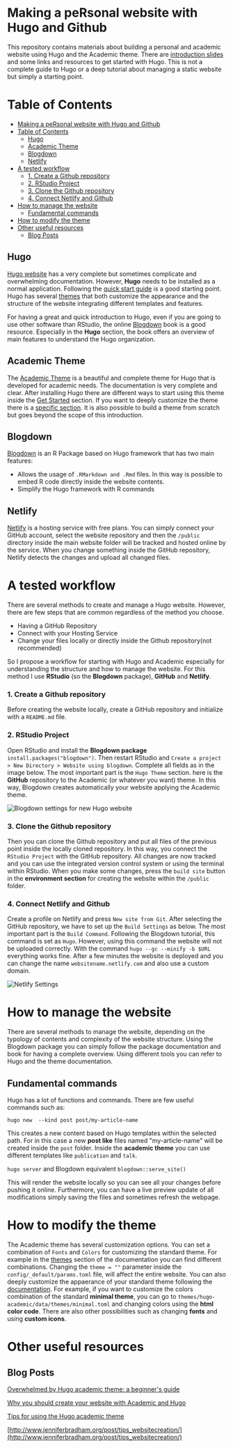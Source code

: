 # Making a peRsonal website with Hugo and Github

This repository contains materials about building a personal and academic website using Hugo and the Academic theme. There are [introduction slides](https://filippogambarota.github.io/hugo_tutorial/) and some links and resources to get started with Hugo. This is not a complete guide to Hugo or a deep tutorial about managing a static website but simply a starting point.

# Table of Contents

- [Making a peRsonal website with Hugo and Github](#making-a-personal-website-with-hugo-and-github)
- [Table of Contents](#table-of-contents)
  - [Hugo](#hugo)
  - [Academic Theme](#academic-theme)
  - [Blogdown](#blogdown)
  - [Netlify](#netlify)
- [A tested workflow](#a-tested-workflow)
    - [1. Create a Github repository](#1-create-a-github-repository)
    - [2. RStudio Project](#2-rstudio-project)
    - [3. Clone the Github repository](#3-clone-the-github-repository)
    - [4. Connect Netlify and Github](#4-connect-netlify-and-github)
- [How to manage the website](#how-to-manage-the-website)
  - [Fundamental commands](#fundamental-commands)
- [How to modify the theme](#how-to-modify-the-theme)
- [Other useful resources](#other-useful-resources)
  - [Blog Posts](#blog-posts)

## Hugo

[Hugo website](https://gohugo.io/) has a very complete but sometimes complicate and overwhelming documentation. However, **Hugo** needs to be installed as a normal application. Following the [quick start guide](https://gohugo.io/getting-started/quick-start/) is a good starting point.
Hugo has several [themes](https://themes.gohugo.io/) that both customize the appearance and the structure of the website integrating different templates and features.

For having a great and quick introduction to Hugo, even if you are going to use other software than RStudio, the online [Blogdown](https://bookdown.org/yihui/blogdown/) book is a good resource. Especially in the **Hugo** section, the book offers an overview of main features to understand the Hugo organization.

## Academic Theme

The [Academic Theme](https://sourcethemes.com/academic/) is a beautiful and complete theme for Hugo that is developed for academic needs. The documentation is very complete and clear. After installing Hugo there are different ways to start using this theme inside the [Get Started](https://sourcethemes.com/academic/docs/install/) section. If you want to deeply customize the theme there is a [specific section](https://sourcethemes.com/academic/themes/). It is also possible to build a theme from scratch but goes beyond the scope of this introduction.

## Blogdown

[Blogdown](https://bookdown.org/yihui/blogdown/) is an R Package based on Hugo framework that has two main features:
* Allows the usage of `.RMarkdown and .Rmd` files. In this way is possible to embed R code directly inside the website contents.
* Simplify the Hugo framework with R commands

## Netlify

[Netlify](https://www.netlify.com/) is a hosting service with free plans. You can simply connect your GitHub account, select the website repository and then the `/public` directory inside the main website folder will be tracked and hosted online by the service. When you change something inside the GitHub repository, Netlify detects the changes and upload all changed files.

# A tested workflow

There are several methods to create and manage a Hugo website. However, there are few steps that are common regardless of the method you choose.

* Having a GitHub Repository
* Connect with your Hosting Service
* Change your files locally or directly inside the Github repository(not recommended)

So I propose a workflow for starting with Hugo and Academic especially for understanding the structure and how to manage the website. For this method I use **RStudio** (so the **Blogdown** package), **GitHub** and **Netlify**.

### 1. Create a Github repository

Before creating the website locally, create a GitHub repository and initialize with a `README.md` file.

### 2. RStudio Project

Open RStudio and install the **Blogdown package** `install.packages("blogdown")`. Then restart RStudio and `Create a project > New Directory > Website using blogdown`. Complete all fields as in the image below. The most important part is the `Hugo Theme` section. here is the **GitHub** repository to the Academic (or whatever you want) theme. In this way, Blogdown creates automatically your website applying the Academic theme.

![Blogdown settings for new Hugo website](img/blogdownsetting.png)

### 3. Clone the Github repository

Then you can clone the Github repository and put all files of the previous point inside the locally cloned repository. In this way, you connect the `RStudio Project` with the GitHub repository. All changes are now tracked and you can use the integrated version control system or using the terminal within RStudio.
When you make some changes, press the `build site` button in the **environment section** for creating the website within the `/public` folder.

### 4. Connect Netlify and Github

Create a profile on Netlify and press `New site from Git`. After selecting the GitHub repository, we have to set up the `Build Settings` as below. The most important part is the `Build Command`. Following the Blogdown tutorial, this command is set as `Hugo`. However, using this command the website will not be uploaded correctly. With the command `hugo --gc --minify -b $URL` everything works fine.
After a few minutes the website is deployed and you can change the name `websitename.netlify.com` and also use a custom domain.

![Netlify Settings](img/netlifysetting.png)

# How to manage the website

There are several methods to manage the website, depending on the typology of contents and complexity of the website structure. Using the Blogdown package you can simply follow the package documentation and book for having a complete overview. Using different tools you can refer to Hugo and the theme documentation.

## Fundamental commands

Hugo has a lot of functions and commands. There are few useful commands such as:

`hugo new  --kind post post/my-article-name`

This creates a new content based on Hugo templates within the selected path. For in this case a new **post like** files named "my-article-name" will be created inside the `post` folder. Inside the **academic theme** you can use different templates like `publication` and `talk`.

`hugo server` and Blogdown equivalent `blogdown::serve_site()`

This will render the website locally so you can see all your changes before pushing it online. Furthermore, you can have a live preview update of all modifications simply saving the files and sometimes refresh the webpage.

# How to modify the theme

The Academic theme has several customization options. You can set a combination of `Fonts` and `Colors` for customizing the standard theme. For example in the [themes](https://sourcethemes.com/academic/themes/) section of the documentation you can find different combinations.
Changing the `theme = ""` parameter inside the `config/_default/params.toml` file, will affect the entire website. You can also deeply customize the appaerance of your standard theme following the [documentation](https://sourcethemes.com/academic/docs/customization/#custom-theme). For example, if you want to customize the colors combination of the standard **minimal theme**, you can go to `themes/hugo-academic/data/themes/minimal.toml` and changing colors using the **html color code**. There are also other possibilities such as changing **fonts** and using **custom icons**.

# Other useful resources

## Blog Posts

[Overwhelmed by Hugo academic theme: a beginner's guide](https://andreaczhang.rbind.io/post/my-1st-blogpost/)

[Why you should create your website with Academic and Hugo](https://georgecushen.com/create-your-website-with-hugo/)

[Tips for using the Hugo academic theme](https://lmyint.github.io/post/hugo-academic-tips/)

[http://www.jenniferbradham.org/post/tips_websitecreation/](http://www.jenniferbradham.org/post/tips_websitecreation/)
